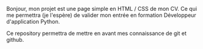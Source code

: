 Bonjour,
mon projet est une page simple en HTML / CSS de mon CV.
Ce qui me permettra (je l'espère) de valider mon entrée en formation Développeur d'application Python.

Ce repository permettra de mettre en avant mes connaissance de git et github.
